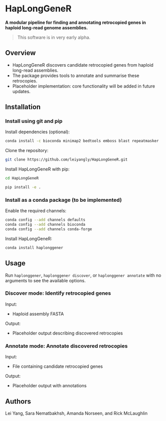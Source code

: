 # HapLongGeneR

**A modular pipeline for finding and annotating retrocopied genes in haploid long-read genome assemblies.**

> This software is in very early alpha.

## Overview

- HapLongGeneR discovers candidate retrocopied genes from haploid long-read assemblies.
- The package provides tools to annotate and summarise these retrocopies.
- Placeholder implementation: core functionality will be added in future updates.

## Installation

### Install using git and pip

Install dependencies (optional):
```bash
conda install -c bioconda minimap2 bedtools emboss blast repeatmasker
```

Clone the repository:
```bash
git clone https://github.com/leiyangly/HapLongGeneR.git
```

Install HapLongGeneR with pip:
```bash
cd HapLongGeneR

pip install -e .
```

### Install as a conda package (to be implemented)

Enable the required channels:
```bash
conda config --add channels defaults
conda config --add channels bioconda
conda config --add channels conda-forge
```

Install HapLongGeneR:
```bash
conda install haplonggener
```

## Usage

Run `haplonggener`, `haplonggener discover`, or `haplonggener annotate` with no arguments to see the available options.

### Discover mode: Identify retrocopied genes

Input:
- Haploid assembly FASTA

Output:
- Placeholder output describing discovered retrocopies

### Annotate mode: Annotate discovered retrocopies

Input:
- File containing candidate retrocopied genes

Output:
- Placeholder output with annotations

## Authors

Lei Yang, Sara Nematbakhsh, Amanda Norseen, and Rick McLaughlin
